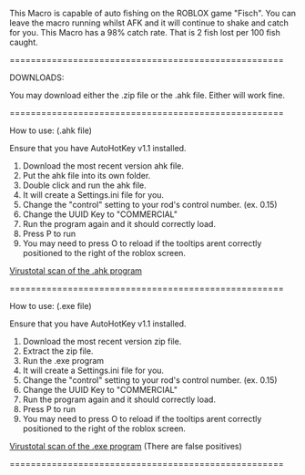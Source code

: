 This Macro is capable of auto fishing on the ROBLOX game "Fisch". You can leave the macro running whilst AFK and it will continue to shake and catch for you.
This Macro has a 98% catch rate. That is 2 fish lost per 100 fish caught.

====================================================

DOWNLOADS:

You may download either the .zip file or the .ahk file. Either will work fine.

====================================================

How to use: (.ahk file)

Ensure that you have AutoHotKey v1.1 installed.

1. Download the most recent version ahk file.
2. Put the ahk file into its own folder.
3. Double click and run the ahk file.
4. It will create a Settings.ini file for you.
5. Change the "control" setting to your rod's control number. (ex. 0.15)
6. Change the UUID Key to "COMMERCIAL"
7. Run the program again and it should correctly load.
8. Press P to run
9. You may need to press O to reload if the tooltips arent correctly positioned to the right of the roblox screen.

[Virustotal scan of the .ahk program](https://www.virustotal.com/gui/file/c041cb7ad42291cd0d8082690c206fe3486f5b7854edecfd8ac8f39016d17fde?nocache=1)

====================================================

How to use: (.exe file)

Ensure that you have AutoHotKey v1.1 installed.

1. Download the most recent version zip file.
2. Extract the zip file.
3. Run the .exe program
4. It will create a Settings.ini file for you.
5. Change the "control" setting to your rod's control number. (ex. 0.15)
6. Change the UUID Key to "COMMERCIAL"
7. Run the program again and it should correctly load.
8. Press P to run
9. You may need to press O to reload if the tooltips arent correctly positioned to the right of the roblox screen.

[Virustotal scan of the .exe program](https://www.virustotal.com/gui/file/95c85ecbf20e9035d103504d50abf22dcff919a7738696a31ffa52eb6e3bf10d?nocache=1) (There are false positives)

====================================================
